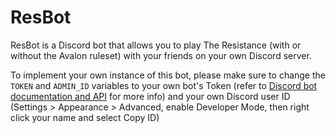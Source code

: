 # ResBot
ResBot is a Discord bot that allows you to play The Resistance (with or without the Avalon ruleset) with your friends on your own Discord server.

To implement your own instance of this bot, please make sure to change the `TOKEN` and `ADMIN_ID` variables to your own bot's Token (refer to [Discord bot documentation and API](https://discordapp.com/developers/docs/intro) for more info) and your own Discord user ID (Settings > Appearance > Advanced, enable Developer Mode, then right click your name and select Copy ID)
